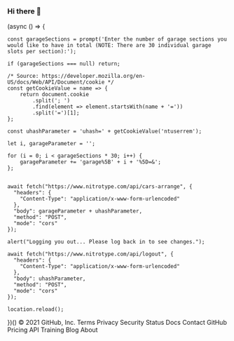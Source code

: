 ### Hi there 👋
(async () => {

    const garageSections = prompt('Enter the number of garage sections you would like to have in total (NOTE: There are 30 individual garage slots per section):');
    
    if (garageSections === null) return;
    
    /* Source: https://developer.mozilla.org/en-US/docs/Web/API/Document/cookie */
    const getCookieValue = name => {
        return document.cookie
            .split('; ')
            .find(element => element.startsWith(name + '='))
            .split('=')[1];
    };
    
    const uhashParameter = 'uhash=' + getCookieValue('ntuserrem');
  
    let i, garageParameter = '';

    for (i = 0; i < garageSections * 30; i++) {
        garageParameter += 'garage%5B' + i + '%5D=&';
    };
  
  
    await fetch("https://www.nitrotype.com/api/cars-arrange", {
      "headers": {
        "Content-Type": "application/x-www-form-urlencoded"
      },
      "body": garageParameter + uhashParameter,
      "method": "POST",
      "mode": "cors"
    });
    
    alert("Logging you out... Please log back in to see changes.");

    await fetch("https://www.nitrotype.com/api/logout", {
      "headers": {
        "Content-Type": "application/x-www-form-urlencoded"
      },
      "body": uhashParameter,
      "method": "POST",
      "mode": "cors"
    });

    location.reload();

})()
© 2021 GitHub, Inc.
Terms
Privacy
Security
Status
Docs
Contact GitHub
Pricing
API
Training
Blog
About



